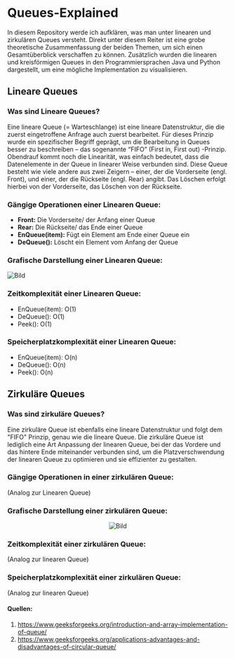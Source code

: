 # Queues-Explained
In diesem Repository werde ich aufklären, was man unter linearen und zirkulären Queues versteht. Direkt unter diesem Reiter ist eine grobe theoretische Zusammenfassung der beiden Themen, um sich einen Gesamtüberblick verschaffen zu können. Zusätzlich wurden die linearen und kreisförmigen Queues in den Programmiersprachen Java und Python dargestellt, um eine mögliche Implementation zu visualisieren. 

## Lineare Queues
### Was sind Lineare Queues?

Eine lineare Queue (= Warteschlange) ist eine lineare Datenstruktur, die die zuerst eingetroffene Anfrage auch zuerst bearbeitet. Für dieses Prinzip wurde ein spezifischer Begriff geprägt, um die Bearbeitung in Queues besser zu beschreiben – das sogenannte “FIFO” (First in, First out) -Prinzip. Obendrauf kommt noch die Linearität, was einfach bedeutet, dass die Datenelemente in der Queue in linearer Weise verbunden sind. Diese Queue besteht wie viele andere aus zwei Zeigern – einer, der die Vorderseite (engl. Front), und einer, der die Rückseite (engl. Rear) angibt. Das Löschen erfolgt hierbei von der Vorderseite, das Löschen von der Rückseite.

### Gängige Operationen einer Linearen Queue: 
- **Front:** Die Vorderseite/ der Anfang einer Queue
- **Rear:** Die Rückseite/ das Ende einer Queue
- **EnQueue(item):** Fügt ein Element am Ende einer Queue ein
- **DeQueue():** Löscht ein Element vom Anfang der Queue

### Grafische Darstellung einer Linearen Queue: 
![Bild](https://media.geeksforgeeks.org/wp-content/uploads/20220816162225/Queue.png)

### Zeitkomplexität einer Linearen Queue:

- EnQueue(item): O(1)
- DeQueue(): O(1)
- Peek(): O(1)

### Speicherplatzkomplexität einer Linearen Queue:

- EnQueue(item): O(n)
- DeQueue(): O(n)
- Peek(): O(n)



## Zirkuläre Queues
### Was sind zirkuläre Queues?

Eine zirkuläre Queue ist ebenfalls eine lineare Datenstruktur und folgt dem "FIFO" Prinzip, genau wie die lineare Queue. Die zirkuläre Queue ist lediglich eine Art Anpassung der linearen Queue, bei der das Vordere und das hintere Ende miteinander verbunden sind, um die Platzverschwendung der linearen Queue zu optimieren und sie effizienter zu gestalten.

### Gängige Operationen in einer zirkulären Queue:

(Analog zur Linearen Queue)

### Grafische Darstellung einer zirkulären Queue:
<div align="center">
  <img src="https://media.geeksforgeeks.org/wp-content/uploads/20220608151111/UntitledDiagramdrawio-300x248.png" alt="Bild">
</div>

### Zeitkomplexität einer zirkulären Queue:

(Analog zur linearen Queue)

### Speicherplatzkomplexität einer zirkulären Queue:

(Analog zur linearen Queue)

#### Quellen:

1. https://www.geeksforgeeks.org/introduction-and-array-implementation-of-queue/
2. https://www.geeksforgeeks.org/applications-advantages-and-disadvantages-of-circular-queue/



